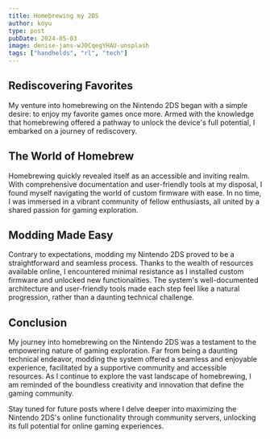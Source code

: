 ```yaml
---
title: Homebrewing my 2DS
author: koyu
type: post
pubDate: 2024-05-03
image: denise-jans-wJOCqegYHAU-unsplash
tags: ["handhelds", "rl", "tech"]
---
```


## Rediscovering Favorites

My venture into homebrewing on the Nintendo 2DS began with a simple desire: to enjoy my favorite games once more. Armed with the knowledge that homebrewing offered a pathway to unlock the device's full potential, I embarked on a journey of rediscovery.

## The World of Homebrew

Homebrewing quickly revealed itself as an accessible and inviting realm. With comprehensive documentation and user-friendly tools at my disposal, I found myself navigating the world of custom firmware with ease. In no time, I was immersed in a vibrant community of fellow enthusiasts, all united by a shared passion for gaming exploration.

## Modding Made Easy

Contrary to expectations, modding my Nintendo 2DS proved to be a straightforward and seamless process. Thanks to the wealth of resources available online, I encountered minimal resistance as I installed custom firmware and unlocked new functionalities. The system's well-documented architecture and user-friendly tools made each step feel like a natural progression, rather than a daunting technical challenge.

## Conclusion

My journey into homebrewing on the Nintendo 2DS was a testament to the empowering nature of gaming exploration. Far from being a daunting technical endeavor, modding the system offered a seamless and enjoyable experience, facilitated by a supportive community and accessible resources. As I continue to explore the vast landscape of homebrewing, I am reminded of the boundless creativity and innovation that define the gaming community.

Stay tuned for future posts where I delve deeper into maximizing the Nintendo 2DS's online functionality through community servers, unlocking its full potential for online gaming experiences.
